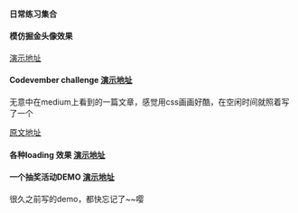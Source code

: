#### 日常练习集合

#### 模仿掘金头像效果 
[演示地址](https://iamlqyfly.github.io/daily-demo/animation/avatar.html)

#### Codevember challenge  [演示地址](https://iamlqyfly.github.io/daily-demo/animation/drawMouse.html) 
<p style="font-size: 14px">无意中在medium上看到的一篇文章，感觉用css画画好酷，在空闲时间就照着写了一个<p>

[原文地址](https://blog.prototypr.io/how-i-started-drawing-css-images-3fd878675c89)

####  各种loading 效果 [演示地址](https://iamlqyfly.github.io/daily-demo/animation/loading.html)

#### 一个抽奖活动DEMO [演示地址](https://iamlqyfly.github.io/daily-demo/animation/lottery.html)
<p style="font-size:14px">很久之前写的demo，都快忘记了~~嘤</pgit>

